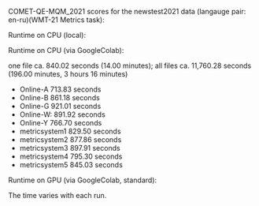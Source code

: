 COMET-QE-MQM_2021 scores for the newstest2021 data (langauge pair: en-ru)(WMT-21 Metrics task):

Runtime on CPU (local):

Runtime on CPU (via GoogleColab):

one file ca. 840.02 seconds (14.00 minutes); all files ca. 11,760.28 seconds (196.00 minutes, 3 hours 16 minutes)

- Online-A 713.83 seconds
- Online-B 861.18 seconds
- Online-G 921.01 seconds
- Online-W: 891.92 seconds
- Online-Y 766.70 seconds
- metricsystem1 829.50 seconds
- metricsystem2 877.86 seconds
- metricsystem3 897.91 seconds
- metricsystem4 795.30 seconds
- metricsystem5 845.03 seconds

Runtime on GPU (via GoogleColab, standard):

The time varies with each run.
